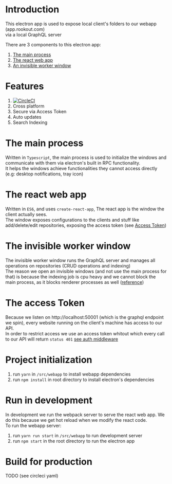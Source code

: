 # Introduction
This electron app is used to expose local client's folders to our webapp (app.rookout.com)  
via a local GraphQL server

There are 3 components to this electron app:  
1. [The main process](#The-main-process)
1. [The react web app](#The-react-web-app)
1. [An invisible worker window](#The-invisible-worker-window)

# Features
1. [![CircleCI](https://circleci.com/gh/Rookout/explorook/tree/master.svg?style=shield)](https://circleci.com/gh/Rookout/explorook/tree/master)
1. Cross platform
1. Secure via Access Token
1. Auto updates
1. Search Indexing

# The main process
Written in ``Typescript``, the main process is used to initialize the windows and communicate with them via electron's built in RPC functionality.  
It helps the windows achieve functionalities they cannot access directly (e.g: desktop notifications, tray icon)

# The react web app
Written in ``ES6``, and uses ``create-react-app``, The react app is the window the client actually sees.  
The window exposes configurations to the clients and stuff like add/delete/edit repositories, exposing the access token (see [Access Token](#The-access-Token))  

# The invisible worker window
The invisible worker window runs the GraphQL server and manages all operations on repositories (CRUD operations and indexing)  
The reason we open an invisible windows (and not use the main process for that) is because the indexing job is cpu heavy and we cannot block the main process, as it blocks renderer processes as well ([reference](https://medium.com/actualbudget/the-horror-of-blocking-electrons-main-process-351bf11a763c))

# The access Token
Because we listen on http://localhost:50001 (which is the graphql endpoint we spin), every website running on the client's machine has access to our API.  
In order to restrict access we use an access token whitout which every call to our API will return ``status 401`` [see auth middleware](https://github.com/Rookout/explorook/blob/22079b3b34d5006e2b19b88ee31883cb8064b1f2/src/server.ts#L15)

# Project initialization
1. run ``yarn`` in ``/src/webapp`` to install webapp dependencies
1. run ``npm install`` in root directory to install electron's dependencies

# Run in development
In development we run the webpack server to serve the react web app. We do this because we get hot reload when we modify the react code.  
To run the webapp server:
1. run ``yarn run start`` in ``/src/webapp`` to run development server
1. run ``npm start`` in the root directory to run the electron app

# Build for production
TODO (see circleci yaml)
